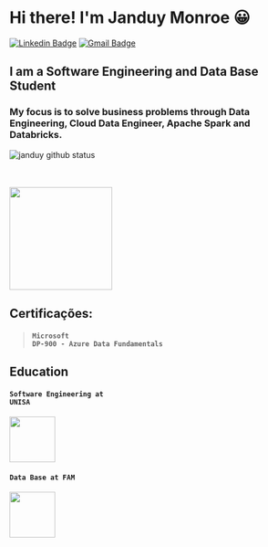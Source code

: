# Hi there! I'm Janduy Monroe 😀

[![Linkedin Badge](https://img.shields.io/badge/-LinkedIn-blue?style=for-the-badge&logo=Linkedin&logoColor=white&link=https:https://www.linkedin.com/in/janduymonroe/)](https://www.linkedin.com/in/janduymonroe/)
[![Gmail Badge](https://img.shields.io/badge/-Gmail-c14438?style=for-the-badge&logo=Gmail&logoColor=white&link=mailto:janduymonroe@gmail.com)](mailto:janduymonroe@gmail.com)


## I am a Software Engineering and Data Base Student

### My focus is to solve business problems through Data Engineering, Cloud Data Engineer, Apache Spark and Databricks.


![janduy github status](https://github-readme-stats.vercel.app/api?username=janduymonroe)


<!--
**janduymonroe/janduymonroe** is a ✨ _special_ ✨ repository because its `README.md` (this file) appears on your GitHub profile.

Here are some ideas to get you started:

- 🔭 I’m currently working on ...
- 🌱 I’m currently learning ...
- 👯 I’m looking to collaborate on ...
- 🤔 I’m looking for help with ...
- 💬 Ask me about ...
- 📫 How to reach me: ...
- 😄 Pronouns: ...
- ⚡ Fun fact: ...
-->

<br>
<br>
<a href="https://www.credly.com/org/microsoft-certification/badge/microsoft-certified-azure-data-fundamentals"> 
<img width = "180px" src = "https://images.credly.com/size/340x340/images/70eb1e3f-d4de-4377-a062-b20fb29594ea/azure-data-fundamentals-600x600.png"> </a> 


<br>

## Certificações:

> #### <code>Microsoft DP-900 - Azure Data Fundamentals </code>

## Education

 #### <code>Software Engineering at UNISA</code>
 <img width = "80px" src="https://progress-bar.dev/20">
  
 #### <code>Data Base at FAM</code>
<img width = "80px" src="https://progress-bar.dev/45">


